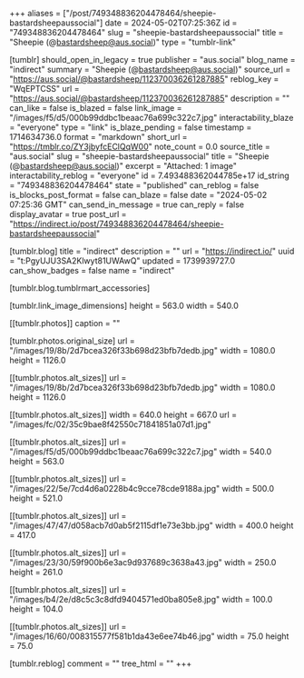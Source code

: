 +++
aliases = ["/post/749348836204478464/sheepie-bastardsheepaussocial"]
date = 2024-05-02T07:25:36Z
id = "749348836204478464"
slug = "sheepie-bastardsheepaussocial"
title = "Sheepie (@bastardsheep@aus.social)"
type = "tumblr-link"

[tumblr]
should_open_in_legacy = true
publisher = "aus.social"
blog_name = "indirect"
summary = "Sheepie (@bastardsheep@aus.social)"
source_url = "https://aus.social/@bastardsheep/112370036261287885"
reblog_key = "WqEPTCSS"
url = "https://aus.social/@bastardsheep/112370036261287885"
description = ""
can_like = false
is_blazed = false
link_image = "/images/f5/d5/000b99ddbc1beaac76a699c322c7.jpg"
interactability_blaze = "everyone"
type = "link"
is_blaze_pending = false
timestamp = 1714634736.0
format = "markdown"
short_url = "https://tmblr.co/ZY3jbyfcEClQqW00"
note_count = 0.0
source_title = "aus.social"
slug = "sheepie-bastardsheepaussocial"
title = "Sheepie (@bastardsheep@aus.social)"
excerpt = "Attached: 1 image"
interactability_reblog = "everyone"
id = 7.493488362044785e+17
id_string = "749348836204478464"
state = "published"
can_reblog = false
is_blocks_post_format = false
can_blaze = false
date = "2024-05-02 07:25:36 GMT"
can_send_in_message = true
can_reply = false
display_avatar = true
post_url = "https://indirect.io/post/749348836204478464/sheepie-bastardsheepaussocial"

[tumblr.blog]
title = "indirect"
description = ""
url = "https://indirect.io/"
uuid = "t:PgyUJU3SA2Klwyt81UWAwQ"
updated = 1739939727.0
can_show_badges = false
name = "indirect"

[tumblr.blog.tumblrmart_accessories]

[tumblr.link_image_dimensions]
height = 563.0
width = 540.0

[[tumblr.photos]]
caption = ""

[tumblr.photos.original_size]
url = "/images/19/8b/2d7bcea326f33b698d23bfb7dedb.jpg"
width = 1080.0
height = 1126.0

[[tumblr.photos.alt_sizes]]
url = "/images/19/8b/2d7bcea326f33b698d23bfb7dedb.jpg"
width = 1080.0
height = 1126.0

[[tumblr.photos.alt_sizes]]
width = 640.0
height = 667.0
url = "/images/fc/02/35c9bae8f42550c71841851a07d1.jpg"

[[tumblr.photos.alt_sizes]]
url = "/images/f5/d5/000b99ddbc1beaac76a699c322c7.jpg"
width = 540.0
height = 563.0

[[tumblr.photos.alt_sizes]]
url = "/images/22/5e/7cd4d6a0228b4c9cce78cde9188a.jpg"
width = 500.0
height = 521.0

[[tumblr.photos.alt_sizes]]
url = "/images/47/47/d058acb7d0ab5f2115df1e73e3bb.jpg"
width = 400.0
height = 417.0

[[tumblr.photos.alt_sizes]]
url = "/images/23/30/59f900b6e3ac9d937689c3638a43.jpg"
width = 250.0
height = 261.0

[[tumblr.photos.alt_sizes]]
url = "/images/b4/2e/d8c5c3c8dfd9404571ed0ba805e8.jpg"
width = 100.0
height = 104.0

[[tumblr.photos.alt_sizes]]
url = "/images/16/60/008315577f581b1da43e6ee74b46.jpg"
width = 75.0
height = 75.0

[tumblr.reblog]
comment = ""
tree_html = ""
+++
